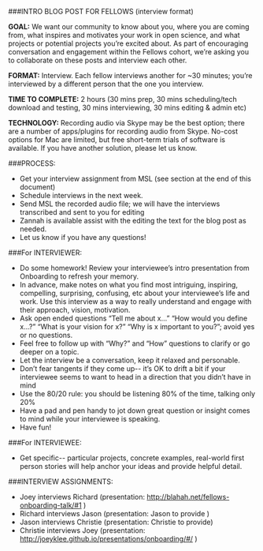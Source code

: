 ###INTRO BLOG POST FOR FELLOWS (interview format)

**GOAL:** We want our community to know about you, where you are coming from, what inspires and motivates your work in open science, and what projects or potential projects you’re excited about. As part of encouraging conversation and engagement within the Fellows cohort, we’re asking you to collaborate on these posts and interview each other.  

**FORMAT:** Interview. Each fellow interviews another for ~30 minutes; you’re interviewed by a different person that the one you interview.

**TIME TO COMPLETE:** 2 hours (30 mins prep, 30 mins scheduling/tech download and testing, 30 mins interviewing, 30 mins editing & admin etc)  

**TECHNOLOGY:** Recording audio  via Skype may be the best option; there are a number of apps/plugins for recording audio from Skype. No-cost options for Mac are limited, but free short-term trials of software is available. If you have another solution, please let us know. 

###PROCESS:
* Get your interview assignment from MSL (see section at the end of this document)
* Schedule interviews in the next week.
* Send MSL the recorded audio file; we will have the interviews transcribed and sent to you for editing
* Zannah is available assist with the editing the text for the blog post as needed. 
* Let us know if you have any questions!

###For INTERVIEWER:
* Do some homework! Review your interviewee’s intro presentation from Onboarding to refresh your memory.
* In advance, make notes on what you find most intriguing, inspiring, compelling, surprising, confusing, etc about your interviewee’s life and work. Use this interview as a way to really understand and engage with their approach, vision, motivation.
* Ask open ended questions “Tell me about x…” “How would you define x…?” “What is your vision for x?” “Why is x important to you?”;  avoid yes or no questions. 
* Feel free to follow up with “Why?” and “How” questions to clarify or go deeper on a topic.
* Let the interview be a conversation, keep it relaxed and personable. 
* Don’t fear tangents if they come up-- it’s OK to drift a bit if your interviewee seems to want to head in a direction that you didn’t have in mind
* Use the 80/20 rule: you should be listening 80% of the time, talking only 20%
* Have a pad and pen handy to jot down great question or insight comes to mind while your interviewee is speaking. 
* Have fun!

###For INTERVIEWEE:
* Get specific-- particular projects, concrete examples, real-world first person stories will help anchor your ideas and provide helpful detail. 

###INTERVIEW ASSIGNMENTS:
* Joey interviews Richard (presentation: http://blahah.net/fellows-onboarding-talk/#1 )
* Richard interviews Jason (presentation: Jason to provide )
* Jason interviews Christie (presentation: Christie to provide)
* Christie interviews Joey (presentation: http://joeyklee.github.io/presentations/onboarding/#/ )
